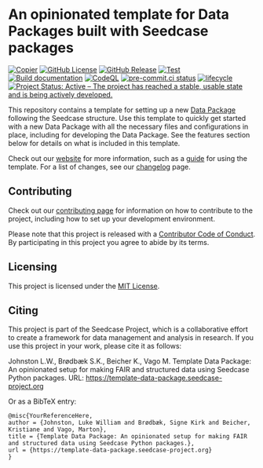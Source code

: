 

# An opinionated template for Data Packages built with Seedcase packages

<!-- [![DOI]()]() -->

[![Copier](https://img.shields.io/endpoint?url=https://raw.githubusercontent.com/copier-org/copier/master/img/badge/badge-grayscale-inverted-border-teal.json?raw=true)](https://github.com/copier-org/copier)
[![GitHub
License](https://img.shields.io/github/license/seedcase-project/template-data-package)](https://github.com/seedcase-project/template-data-package/blob/main/LICENSE.md)
[![GitHub
Release](https://img.shields.io/github/v/release/seedcase-project/template-data-package)](https://github.com/seedcase-project/template-data-package/releases/latest)
[![Test](https://github.com/seedcase-project/template-data-package/actions/workflows/test.yml/badge.svg)](https://github.com/seedcase-project/template-data-package/actions/workflows/build-package.yml)
[![Build
documentation](https://github.com/seedcase-project/template-data-package/actions/workflows/build-website.yml/badge.svg)](https://github.com/seedcase-project/template-data-package/actions/workflows/build-website.yml)
[![CodeQL](https://github.com/seedcase-project/template-data-package/actions/workflows/github-code-scanning/codeql/badge.svg?branch=main)](https://github.com/seedcase-project/template-data-package/actions/workflows/github-code-scanning/codeql)
[![pre-commit.ci
status](https://results.pre-commit.ci/badge/github/seedcase-project/template-data-package/main.svg)](https://results.pre-commit.ci/latest/github/seedcase-project/template-data-package/main)
[![lifecycle](https://lifecycle.r-lib.org/articles/figures/lifecycle-experimental.svg)](https://lifecycle.r-lib.org/articles/stages.html#experimental)
[![Project Status: Active – The project has reached a stable, usable
state and is being actively
developed.](https://www.repostatus.org/badges/latest/active.svg)](https://www.repostatus.org/#active)

This repository contains a template for setting up a new [Data
Package](https://datapackage.org/) following the Seedcase structure. Use
this template to quickly get started with a new Data Package with all
the necessary files and configurations in place, including for
developing the Data Package. See the features section below for details
on what is included in this template.

Check out our
[website](https://template-data-package.seedcase-project.org/) for more
information, such as a
[guide](https://template-data-package.seedcase-project.org/docs/guide/)
for using the template. For a list of changes, see our
[changelog](https://template-data-package.seedcase-project.org/docs/releases/)
page.

## Contributing

Check out our [contributing
page](https://template-data-package.seedcase-project.org/CONTRIBUTING/)
for information on how to contribute to the project, including how to
set up your development environment.

Please note that this project is released with a [Contributor Code of
Conduct](https://github.com/seedcase-project/.github/blob/main/CODE_OF_CONDUCT.md).
By participating in this project you agree to abide by its terms.

## Licensing

This project is licensed under the [MIT
License](https://github.com/seedcase-project/template-data-package/blob/main/LICENSE.md).

## Citing

This project is part of the Seedcase Project, which is a collaborative
effort to create a framework for data management and analysis in
research. If you use this project in your work, please cite it as
follows:

Johnston L.W., Brødbæk S.K., Beicher K., Vago M. Template Data Package:
An opinionated setup for making FAIR and structured data using Seedcase
Python packages. URL: https://template-data-package.seedcase-project.org

Or as a BibTeX entry:

    @misc{YourReferenceHere,
    author = {Johnston, Luke William and Brødbæk, Signe Kirk and Beicher, Kristiane and Vago, Marton},
    title = {Template Data Package: An opinionated setup for making FAIR and structured data using Seedcase Python packages.},
    url = {https://template-data-package.seedcase-project.org}
    }
